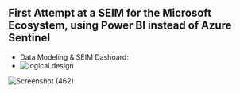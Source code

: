 ## First Attempt at a SEIM for the Microsoft Ecosystem, using Power BI instead of Azure Sentinel

- Data Modeling & SEIM Dashoard: 
- ![logical design](https://user-images.githubusercontent.com/68612270/170852245-3268e500-2ba8-45c5-9356-a7b0f652b5f8.png)

![Screenshot (462)](https://user-images.githubusercontent.com/68612270/170852386-755a53c4-ae2c-4c9f-bbad-9f52daa1234d.png)
